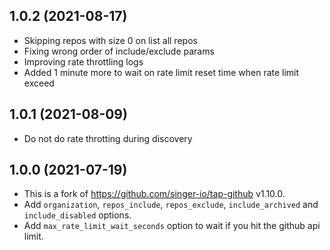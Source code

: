 1.0.2 (2021-08-17)
------------------
- Skipping repos with size 0 on list all repos
- Fixing wrong order of include/exclude params
- Improving rate throttling logs
- Added 1 minute more to wait on rate limit reset time when rate limit exceed 

1.0.1 (2021-08-09)
------------------
- Do not do rate throtting during discovery

1.0.0 (2021-07-19)
------------------

- This is a fork of https://github.com/singer-io/tap-github v1.10.0. 
- Add `organization`, `repos_include`, `repos_exclude`, `include_archived` and `include_disabled` options.
- Add `max_rate_limit_wait_seconds` option to wait if you hit the github api limit.
